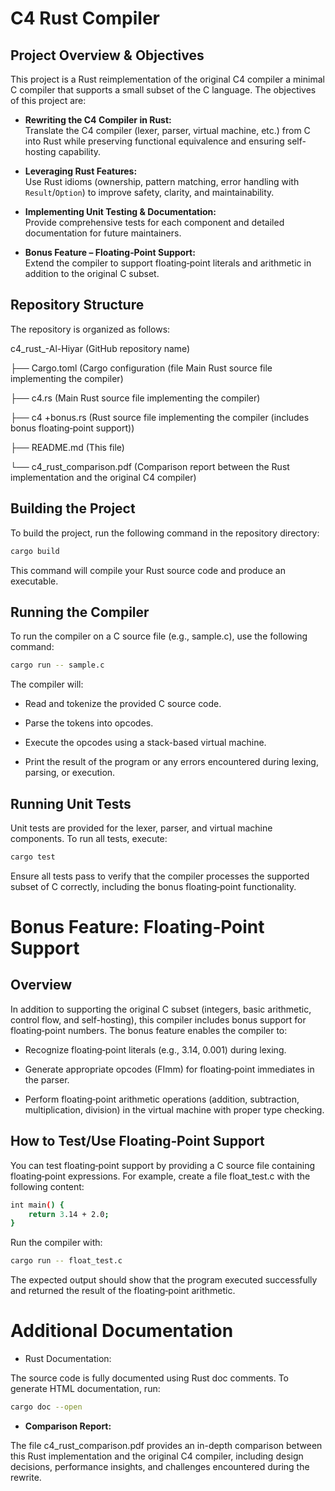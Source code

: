 # C4 Rust Compiler

## Project Overview & Objectives

This project is a Rust reimplementation of the original C4 compiler a minimal C compiler that supports a small subset of the C language. The objectives of this project are:

- **Rewriting the C4 Compiler in Rust:**  
  Translate the C4 compiler (lexer, parser, virtual machine, etc.) from C into Rust while preserving functional equivalence and ensuring self-hosting capability.
  
- **Leveraging Rust Features:**  
  Use Rust idioms (ownership, pattern matching, error handling with `Result`/`Option`) to improve safety, clarity, and maintainability.
  
- **Implementing Unit Testing & Documentation:**  
  Provide comprehensive tests for each component and detailed documentation for future maintainers.
  
- **Bonus Feature – Floating‑Point Support:**  
  Extend the compiler to support floating‑point literals and arithmetic in addition to the original C subset.

## Repository Structure

The repository is organized as follows:

c4_rust_-Al-Hiyar (GitHub repository name)

├── Cargo.toml (Cargo configuration (file Main Rust source file implementing the compiler)



├── c4.rs (Main Rust source file implementing the compiler)


├── c4 +bonus.rs (Rust source file implementing the compiler (includes bonus floating‑point support))


├── README.md (This file)


└── c4_rust_comparison.pdf (Comparison report between the Rust implementation and the original C4 compiler)


## Building the Project

To build the project, run the following command in the repository directory:

```bash
cargo build
   ```
This command will compile your Rust source code and produce an executable.

## Running the Compiler

To run the compiler on a C source file (e.g., sample.c), use the following command:

```bash
cargo run -- sample.c
 ```

The compiler will:

- Read and tokenize the provided C source code.

- Parse the tokens into opcodes.

- Execute the opcodes using a stack-based virtual machine.

- Print the result of the program or any errors encountered during lexing, parsing, or execution.

## Running Unit Tests

Unit tests are provided for the lexer, parser, and virtual machine components. To run all tests, execute:

```bash
cargo test
```

Ensure all tests pass to verify that the compiler processes the supported subset of C correctly, including the bonus floating‑point functionality.




# Bonus Feature: Floating‑Point Support

## Overview

In addition to supporting the original C subset (integers, basic arithmetic, control flow, and self-hosting), this compiler includes bonus support for floating‑point numbers. The bonus feature enables the compiler to:

- Recognize floating‑point literals (e.g., 3.14, 0.001) during lexing.

- Generate appropriate opcodes (FImm) for floating‑point immediates in the parser.

- Perform floating‑point arithmetic operations (addition, subtraction, multiplication, division) in the virtual machine with proper type checking.

## How to Test/Use Floating‑Point Support

You can test floating‑point support by providing a C source file containing floating‑point expressions. For example, create a file float_test.c with the following content:
```bash
int main() {
    return 3.14 + 2.0;
}
```
Run the compiler with:

```bash
cargo run -- float_test.c
```
The expected output should show that the program executed successfully and returned the result of the floating‑point arithmetic.

 # **Additional Documentation**
 
- Rust Documentation:
  
The source code is fully documented using Rust doc comments. To generate HTML documentation, run:

```bash
cargo doc --open
```
- **Comparison Report:**

The file c4_rust_comparison.pdf provides an in-depth comparison between this Rust implementation and the original C4 compiler, including design decisions, performance insights, and challenges encountered during the rewrite.











